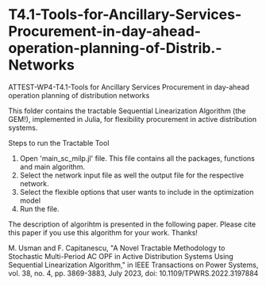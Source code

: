 # T4.1-Tools-for-Ancillary-Services-Procurement-in-day-ahead-operation-planning-of-Distrib.-Networks
ATTEST-WP4-T4.1-Tools for Ancillary Services Procurement in day-ahead operation planning of distribution networks

This folder contains the tractable Sequential Linearization Algorithm (the GEM!), implemented in Julia, for flexibility procurement in active
distribution systems.

Steps to run the Tractable Tool

1. Open 'main_sc_milp.jl' file. This file contains all the packages, functions and main algorithm. 
2. Select the network input file as well the output file for the respective network. 
3. Select the flexible options that user wants to include in the optimization model
4. Run the file. 

The description of algorihtm is presented in the following paper. Please cite this paper if you use this algorithm for your work. Thanks!

M. Usman and F. Capitanescu, "A Novel Tractable Methodology to Stochastic Multi-Period AC OPF in Active Distribution Systems Using Sequential Linearization Algorithm," in IEEE Transactions on Power Systems, vol. 38, no. 4, pp. 3869-3883, July 2023, doi: 10.1109/TPWRS.2022.3197884
